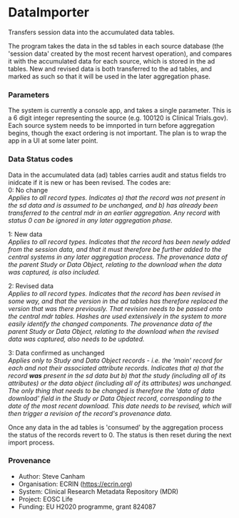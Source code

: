 # DataImporter
Transfers session data into the accumulated data tables.

The program takes the data in the sd tables in each source database (the 'session data' created by the most recent harvest operation), and compares it with the accumulated data for each source, which is stored in the ad tables. New and revised data is both transferred to the ad tables, and marked as such so that it will be used in the later aggregation phase. 

### Parameters
The system is currently a console app, and takes a single parameter. This is a 6 digit integer representing the source (e.g. 100120 is Clinical Trials.gov). Each source system needs to be imnported in turn before aggregation begins, though the exact ordering is not important. The plan is to wrap the app in a UI at some later point.

### Data Status codes
Data in the accumulated data (ad) tables carries audit and status fields tro inidcate if it is new or has been revised. The codes are:<br/>
0: No change<br/>
*Applies to all record types. Indicates a) that the record was not present in the sd data and is assumed to be unchanged, and b) has already been transferred to the central mdr in an earlier aggregation. Any record with status 0 can be ignored in any later aggregation phase.*

1: New data<br/>
*Applies to all record types. Indicates that the record has been newly added from the session data, and that it must therefore be further added to the central systems in any later aggregation process. The provenance data of the parent Study or Data Object, relating to the download when the data was captured, is also included.*

2: Revised data<br/>
*Applies to all record types. Indicates that the record has been revised in some way, and that the version in the ad tables has therefore replaced the version that was there previously. That revision needs to be passed onto the central mdr tables. Hashes are used extensively in the system to more easily identify the changed components. The provenance data of the parent Study or Data Object, relating to the download when the revised data was captured, also needs to be updated.*

3: Data confirmed as unchanged<br/>
*Applies only to Study and Data Object records - i.e. the 'main' record for each and not their associated attribute records. Indicates that a) that the record **was** present in the sd data but b) that the study (including all of its attributes) or the data object (including all of its attributes) was unchanged. The only thing that needs to be changed is therefore the 'data of data download' field in the Study or Data Object record, corresponding to the date of the most recent download. This date needs to be revised, which will then trigger a revision of the record's provenance data.*

Once any data in the ad tables is 'consumed' by the aggregation process the status of the records revert to 0. The status is then reset during the next import process.

### Provenance
* Author: Steve Canham
* Organisation: ECRIN (https://ecrin.org)
* System: Clinical Research Metadata Repository (MDR)
* Project: EOSC Life
* Funding: EU H2020 programme, grant 824087
